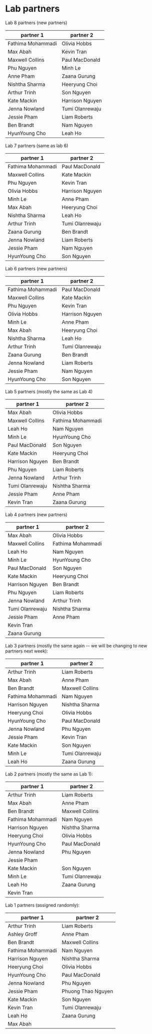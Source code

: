 # Lab partners

Lab 8 partners (new partners)


| partner 1         | partner 2          |
|-------------------|--------------------|
|Fathima Mohammadi  |       Olivia Hobbs|
|Max Abah  |        Kevin Tran|
|Maxwell Collins  | Paul MacDonald|
|Phu Nguyen  |      Minh Le|
|Anne Pham  |       Zaana Gurung|
|Nishtha Sharma  |  Heeryung Choi|
|Arthur Trinh  |    Son Nguyen|
|Kate Mackin  |     Harrison Nguyen|
|Jenna Nowland  |   Tumi Olanrewaju|
|Jessie Pham  |     Liam Roberts|
|Ben Brandt  |      Nam Nguyen|
|HyunYoung Cho  |   Leah Ho|


Lab 7 partners (same as lab 6)

| partner 1         | partner 2          |
|-------------------|--------------------|
|Fathima Mohammadi  |       Paul MacDonald|
|Maxwell Collins    | Kate Mackin|
|Phu Nguyen         |      Kevin Tran|
|Olivia Hobbs       |    Harrison Nguyen|
|Minh Le            | Anne Pham|
|Max Abah           |        Heeryung Choi|
|Nishtha Sharma     |  Leah Ho|
|Arthur Trinh       |    Tumi Olanrewaju|
|Zaana Gurung |    Ben Brandt|
|Jenna Nowland |   Liam Roberts|
|Jessie Pham |     Nam Nguyen|
|HyunYoung Cho |   Son Nguyen|


Lab 6 partners (new partners)


| partner 1         | partner 2          |
|-------------------|--------------------|
|Fathima Mohammadi |       Paul MacDonald|
|Maxwell Collins | Kate Mackin|
|Phu Nguyen |      Kevin Tran|
|Olivia Hobbs |    Harrison Nguyen|
|Minh Le | Anne Pham|
|Max Abah |        Heeryung Choi|
|Nishtha Sharma |  Leah Ho|
|Arthur Trinh |    Tumi Olanrewaju|
|Zaana Gurung |    Ben Brandt|
|Jenna Nowland |   Liam Roberts|
|Jessie Pham |     Nam Nguyen|
|HyunYoung Cho |   Son Nguyen|


Lab 5 partners (mostly the same as Lab 4)

| partner 1         | partner 2          |
|-------------------|--------------------|
|Max Abah           |  Olivia Hobbs      |
|Maxwell Collins    |  Fathima Mohammadi |
|Leah Ho            |  Nam Nguyen        |
|Minh Le            |  HyunYoung Cho     |
|Paul MacDonald     |  Son Nguyen        |
|Kate Mackin        |  Heeryung Choi     |
|Harrison Nguyen    |  Ben Brandt        |
|Phu Nguyen         |  Liam Roberts      |
|Jenna Nowland      |  Arthur Trinh      |
|Tumi Olanrewaju    |  Nishtha Sharma    |
|Jessie Pham        |  Anne Pham         |
|Kevin Tran         |  Zaana Gurung      |

Lab 4 partners (new partners)

| partner 1         | partner 2          |
|-------------------|--------------------|
|Max Abah           |  Olivia Hobbs      |
|Maxwell Collins    |  Fathima Mohammadi |
|Leah Ho            |  Nam Nguyen        |
|Minh Le            |  HyunYoung Cho     |
|Paul MacDonald     |  Son Nguyen        |
|Kate Mackin        |  Heeryung Choi     |
|Harrison Nguyen    |  Ben Brandt        |
|Phu Nguyen         |  Liam Roberts      |
|Jenna Nowland      |  Arthur Trinh      |
|Tumi Olanrewaju    |  Nishtha Sharma    |
|Jessie Pham        |  Anne Pham         |
|Kevin Tran         |                    |
|Zaana Gurung       |                    |

Lab 3 partners (mostly the same again -- we will be changing to new
partners next week):

| partner 1         | partner 2          |
|-------------------|--------------------|
| Arthur Trinh      | Liam Roberts       |
| Max Abah          | Anne Pham          |
| Ben Brandt        | Maxwell Collins    |
| Fathima Mohammadi | Nam Nguyen         |
| Harrison Nguyen   | Nishtha Sharma     |
| Heeryung Choi     | Olivia Hobbs       |
| HyunYoung Cho     | Paul MacDonald     |
| Jenna Nowland     | Phu Nguyen         |
| Jessie Pham       | Kevin Tran         |
| Kate Mackin       | Son Nguyen         |
| Minh Le           | Tumi Olanrewaju    |
| Leah Ho           | Zaana Gurung       |



Lab 2 partners (mostly the same as Lab 1):

| partner 1         | partner 2          |
|-------------------|--------------------|
| Arthur Trinh      | Liam Roberts       |
| Max Abah          | Anne Pham          |
| Ben Brandt        | Maxwell Collins    |
| Fathima Mohammadi | Nam Nguyen         |
| Harrison Nguyen   | Nishtha Sharma     |
| Heeryung Choi     | Olivia Hobbs       |
| HyunYoung Cho     | Paul MacDonald     |
| Jenna Nowland     | Phu Nguyen         |
| Jessie Pham       |                    |
| Kate Mackin       | Son Nguyen         |
| Minh Le           | Tumi Olanrewaju    |
| Leah Ho           | Zaana Gurung       |
| Kevin Tran        |



Lab 1 partners (assigned randomly):

| partner 1         | partner 2          |
|-------------------|--------------------|
| Arthur Trinh      | Liam Roberts       |
| Ashley Groff      | Anne Pham          |
| Ben Brandt        | Maxwell Collins    |
| Fathima Mohammadi | Nam Nguyen         |
| Harrison Nguyen   | Nishtha Sharma     |
| Heeryung Choi     | Olivia Hobbs       |
| HyunYoung Cho     | Paul MacDonald     |
| Jenna Nowland     | Phu Nguyen         |
| Jessie Pham       | Phuong Thao Nguyen |
| Kate Mackin       | Son Nguyen         |
| Kevin Tran        | Tumi Olanrewaju    |
| Leah Ho           | Zaana Gurung       |
| Max Abah          |


